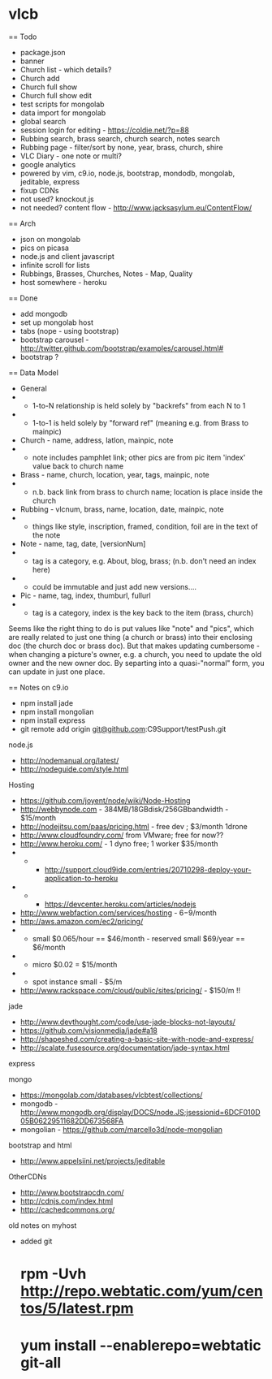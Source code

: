 vlcb
====

== Todo
- package.json
- banner
- Church list - which details?
- Church add
- Church full show
- Church full show edit
- test scripts for mongolab
- data import for mongolab
- global search
- session login for editing - https://coldie.net/?p=88
- Rubbing search, brass search, church search, notes search
- Rubbing page - filter/sort by none, year, brass, church, shire
- VLC Diary - one note or multi?
- google analytics
- powered by vim, c9.io, node.js, bootstrap, mondodb, mongolab, jeditable, express
- fixup CDNs
- not used? knockout.js
- not needed? content flow - http://www.jacksasylum.eu/ContentFlow/

== Arch
- json on mongolab
- pics on picasa
- node.js and client javascript
- infinite scroll for lists
- Rubbings, Brasses, Churches, Notes - Map, Quality
- host somewhere - heroku

== Done
- add mongodb
- set up mongolab host
- tabs (nope - using bootstrap)
- bootstrap carousel - http://twitter.github.com/bootstrap/examples/carousel.html#
- bootstrap ?

== Data Model
* General
* * 1-to-N relationship is held solely by "backrefs" from each N to 1
* * 1-to-1 is held solely by "forward ref" (meaning e.g. from Brass to mainpic)
* Church -  name, address, latlon, mainpic, note
* * note includes pamphlet link; other pics are from pic item 'index' value back to church name
* Brass - name, church, location, year, tags, mainpic, note
* * n.b. back link from brass to church name; location is place inside the church
* Rubbing - vlcnum, brass, name, location, date, mainpic, note
* * things like style, inscription, framed, condition, foil are in the text of the note
* Note - name, tag, date, [versionNum]
* * tag is a category, e.g. About, blog, brass; (n.b. don't need an index here)
* * could be immutable and just add new versions....
* Pic - name, tag, index, thumburl, fullurl
* * tag is a category, index is the key back to the item (brass, church)

Seems like the right thing to do is put values like "note" and "pics", which
are really related to just one thing (a church or brass) into their enclosing doc
(the church doc or brass doc). But that makes updating cumbersome - when changing
a picture's owner, e.g. a church, you need to update the old owner and the new owner
doc. By separting into a quasi-"normal" form, you can update in just one place.

== Notes on c9.io
- npm install jade
- npm install mongolian
- npm install express
- git remote add origin git@github.com:C9Support/testPush.git 

node.js
* http://nodemanual.org/latest/
* http://nodeguide.com/style.html

Hosting
* https://github.com/joyent/node/wiki/Node-Hosting
* http://webbynode.com - 384MB/18GBdisk/256GBbandwidth - $15/month
* http://nodejitsu.com/paas/pricing.html - free dev ; $3/month 1drone
* http://www.cloudfoundry.com/ from VMware; free for now??
* http://www.heroku.com/ - 1 dyno free; 1 worker $35/month
* * - http://support.cloud9ide.com/entries/20710298-deploy-your-application-to-heroku
* * - https://devcenter.heroku.com/articles/nodejs
* http://www.webfaction.com/services/hosting  - $6-$9/month
* http://aws.amazon.com/ec2/pricing/
* * small $0.065/hour == $46/month   - reserved small $69/year == $6/month
* * micro $0.02 = $15/month
* * spot instance small - $5/m
* http://www.rackspace.com/cloud/public/sites/pricing/ - $150/m !!

jade
* http://www.devthought.com/code/use-jade-blocks-not-layouts/
* https://github.com/visionmedia/jade#a18
* http://shapeshed.com/creating-a-basic-site-with-node-and-express/
* http://scalate.fusesource.org/documentation/jade-syntax.html

express

mongo
* https://mongolab.com/databases/vlcbtest/collections/
* mongodb - http://www.mongodb.org/display/DOCS/node.JS;jsessionid=6DCF010D05B06229511682DD673568FA
* mongolian - https://github.com/marcello3d/node-mongolian

bootstrap and html
* http://www.appelsiini.net/projects/jeditable

OtherCDNs
* http://www.bootstrapcdn.com/
* http://cdnjs.com/index.html
* http://cachedcommons.org/


old notes on myhost
* added git
    # rpm -Uvh http://repo.webtatic.com/yum/centos/5/latest.rpm
	# yum install --enablerepo=webtatic git-all